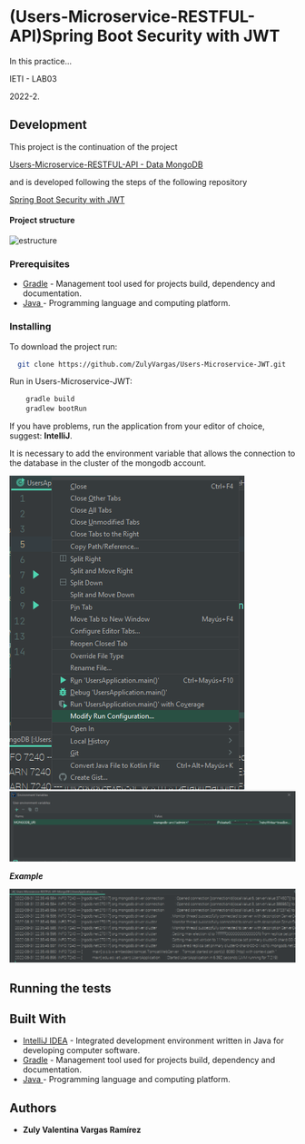 # (Users-Microservice-RESTFUL-API)Spring Boot Security with JWT



In this practice...

IETI - LAB03

2022-2.


## Development

This project is the continuation of the project 

[ Users-Microservice-RESTFUL-API - Data MongoDB ](https://github.com/ZulyVargas/Users-Microservice-RESTFUL-API-MongoDB.git) 


and is developed following the steps of the following repository

[ Spring Boot Security with JWT ](https://github.com/CAPJackie/spring-boot-jwt) 

#### Project structure

![estructure](img/estructure.png)

### Prerequisites


* [Gradle](https://gradle.org) - Management tool used for projects build, dependency and documentation. 
* [Java ](https://www.oracle.com/co/java/technologies/javase/javase-jdk8-downloads.html)     - Programming language and computing platform.


### Installing

To download the project run:

  ```bash
    git clone https://github.com/ZulyVargas/Users-Microservice-JWT.git
  ```

Run in Users-Microservice-JWT:

```bash
    gradle build
    gradlew bootRun
```
If you have problems, run the application from your editor of choice, suggest: **IntelliJ**.

It is necessary to add the environment variable that allows the connection to the database in the cluster of the mongodb account.

![VE1](/img/environmentVariable-1.png)
![VE2](/img/environmentVariable-2.png) 

***Example***

![run](img/run.png)


## Running the tests


## Built With

* [IntelliJ IDEA](https://www.jetbrains.com/help/idea/discover-intellij-idea.html) - Integrated development environment written in Java for developing computer software.
* [Gradle](https://gradle.org) - Management tool used for projects build, dependency and documentation.
* [Java ](https://www.oracle.com/co/java/technologies/javase/javase-jdk8-downloads.html)     - Programming language and computing platform.

## Authors

* **Zuly Valentina Vargas Ramírez** 
